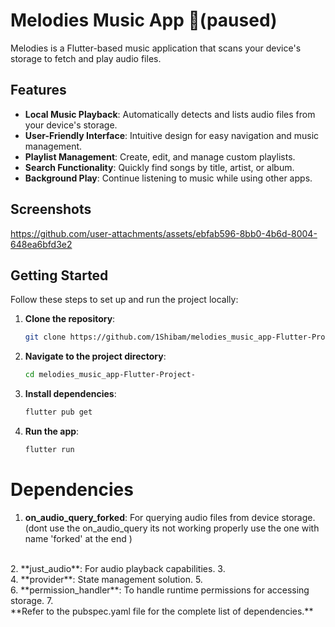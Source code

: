 # Melodies Music App 🎵(paused)

Melodies is a Flutter-based music application that scans your device's storage to fetch and play audio files.

## Features

- **Local Music Playback**: Automatically detects and lists audio files from your device's storage.
- **User-Friendly Interface**: Intuitive design for easy navigation and music management.
- **Playlist Management**: Create, edit, and manage custom playlists.
- **Search Functionality**: Quickly find songs by title, artist, or album.
- **Background Play**: Continue listening to music while using other apps.

## Screenshots

https://github.com/user-attachments/assets/ebfab596-8bb0-4b6d-8004-648ea6bfd3e2

## Getting Started

Follow these steps to set up and run the project locally:

1. **Clone the repository**:
   ```bash
   git clone https://github.com/1Shibam/melodies_music_app-Flutter-Project-.git
2. **Navigate to the project directory**:
   ```bash
   cd melodies_music_app-Flutter-Project-
3. **Install dependencies**:
   ```bash
   flutter pub get
4. **Run the app**:
   ```bash
   flutter run

# Dependencies
1. **on_audio_query_forked**: For querying audio files from device storage.(dont use the on_audio_query its not working properly use the one with name 'forked' at the end )
<br>
2. **just_audio**: For audio playback capabilities.
3. <br>
4. **provider**: State management solution.
5. <br>
6. **permission_handler**: To handle runtime permissions for accessing storage.
7. <br>
**Refer to the pubspec.yaml file for the complete list of dependencies.**


